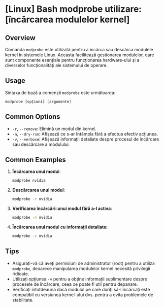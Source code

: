 # [Linux] Bash modprobe utilizare: [încărcarea modulelor kernel]

## Overview
Comanda `modprobe` este utilizată pentru a încărca sau descărca modulele kernel în sistemele Linux. Aceasta facilitează gestionarea modulelor, care sunt componente esențiale pentru funcționarea hardware-ului și a diverselor funcționalități ale sistemului de operare.

## Usage
Sintaxa de bază a comenzii `modprobe` este următoarea:

```
modprobe [opțiuni] [argumente]
```

## Common Options
- `-r`, `--remove`: Elimină un modul din kernel.
- `-n`, `--dry-run`: Afișează ce s-ar întâmpla fără a efectua efectiv acțiunea.
- `-v`, `--verbose`: Afișează informații detaliate despre procesul de încărcare sau descărcare a modulului.

## Common Examples
1. **Încărcarea unui modul**:
   ```bash
   modprobe nvidia
   ```

2. **Descărcarea unui modul**:
   ```bash
   modprobe -r nvidia
   ```

3. **Verificarea încărcării unui modul fără a-l activa**:
   ```bash
   modprobe -n nvidia
   ```

4. **Încărcarea unui modul cu informații detaliate**:
   ```bash
   modprobe -v nvidia
   ```

## Tips
- Asigurați-vă că aveți permisiuni de administrator (root) pentru a utiliza `modprobe`, deoarece manipularea modulelor kernel necesită privilegii ridicate.
- Utilizați opțiunea `-v` pentru a obține informații suplimentare despre procesele de încărcare, ceea ce poate fi util pentru depanare.
- Verificați întotdeauna dacă modulul pe care doriți să-l încărcați este compatibil cu versiunea kernel-ului dvs. pentru a evita problemele de stabilitate.